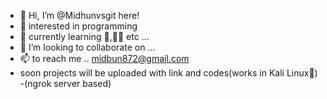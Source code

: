 - 👋 Hi, I’m @Midhunvsgit here!
- 👀 interested in programming
- 🌱 currently learning 🐍,👨‍💻 etc ...
- 💞️ I’m looking to collaborate on ...
- 📫  to reach me .. midbun872@gmail.com
- soon projects will be uploaded with link and 
 codes(works in Kali Linux🐉) -(ngrok server based)


<!---
Midhunvsgit/Midhunvsgit is a ✨ special ✨ repository because its `README.md` (this file) appears on your GitHub profile.
You can click the Preview link to take a look at your changes.
--->
